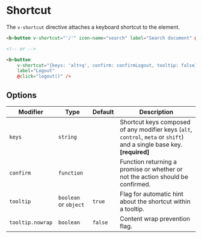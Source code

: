# Shortcut

The `v-shortcut` directive attaches a keyboard shortcut to the element.

```html
<b-button v-shortcut="'/'" icon-name="search" label="Search document" @click="search()" />

<!-- or -->

<b-button
    v-shortcut="{keys: 'alt+q', confirm: confirmLogout, tooltip: false}"
    label="Logout"
    @click="logout()" />
```

## Options

| Modifier         | Type                  | Default | Description                                                                                                             |
|------------------|-----------------------|---------|-------------------------------------------------------------------------------------------------------------------------|
| `keys`           | `string`              |         | Shortcut keys composed of any modifier keys (`alt`, `control`, `meta` or `shift`) and a single base key. **[required]** |
| `confirm`        | `function`            |         | Function returning a promise or whether or not the action should be confirmed.                                          |
| `tooltip`        | `boolean` or `object` | `true`  | Flag for automatic hint about the shortcut within a tooltip.                                                            |
| `tooltip.nowrap` | `boolean`             | `false` | Content wrap prevention flag.                                                                                           |
